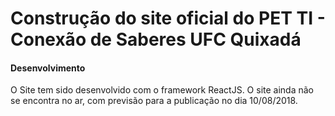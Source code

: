 # Construção do site oficial do PET TI - Conexão de Saberes UFC Quixadá

#### Desenvolvimento
O Site tem sido desenvolvido com o framework ReactJS. O site ainda não se encontra no ar, com previsão para a publicação no dia 10/08/2018.

